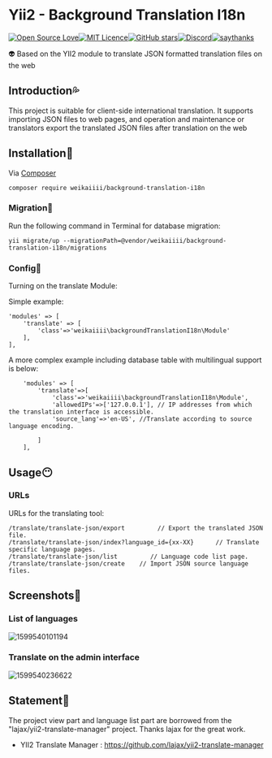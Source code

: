 # Yii2 - Background Translation I18n

[![Open Source Love](https://badges.frapsoft.com/os/v3/open-source.svg?v=103)](https://github.com/weikaiiii/background-translation-i18n)[![MIT Licence](https://badges.frapsoft.com/os/mit/mit.svg?v=103)](https://opensource.org/licenses/mit-license.php)[![GitHub stars](https://img.shields.io/github/stars/Naereen/StrapDown.js.svg?style=social&label=Star&maxAge=2592000)](https://GitHub.com/Naereen/StrapDown.js/stargazers/)[![Discord](https://img.shields.io/discord/591914197219016707.svg?label=&logo=discord&logoColor=ffffff&color=7389D8&labelColor=6A7EC2)](https://discord.gg/vpEv3HJ)[![saythanks](https://img.shields.io/badge/say-thanks-ff69b4.svg)](https://saythanks.io/to/kennethreitz)

:alien: Based on the YII2 module to translate JSON formatted translation files on the web

## Introduction:sweat_drops:

This project is suitable for client-side international translation. It supports importing JSON files to web pages, and operation and maintenance or translators export the translated JSON files after translation on the web

## Installation:green_heart:

Via [Composer](http://getcomposer.org/download/)

```
composer require weikaiiii/background-translation-i18n
```

### Migration:purple_heart:

Run the following command in Terminal for database migration:

```
yii migrate/up --migrationPath=@vendor/weikaiiii/background-translation-i18n/migrations
```

### Config:heartbeat:

Turning on the translate Module:

Simple example:

```
'modules' => [
    'translate' => [
        'class'=>'weikaiiii\backgroundTranslationI18n\Module'
    ],
],
```

A more complex example including database table with multilingual support is below:

```
    'modules' => [
        'translate'=>[
            'class'=>'weikaiiii\backgroundTranslationI18n\Module',
            'allowedIPs'=>['127.0.0.1'], // IP addresses from which the translation interface is accessible.
            'source_lang'=>'en-US', //Translate according to source language encoding.

        ]
    ],
```



## Usage:no_mouth:

### URLs

URLs for the translating tool:

```
/translate/translate-json/export         // Export the translated JSON file.
/translate/translate-json/index?language_id={xx-XX}      // Translate specific language pages.
/translate/translate-json/list         // Language code list page.
/translate/translate-json/create    // Import JSON source language files.
```



## Screenshots:chicken:

### List of languages

![1599540101194](https://s1.ax1x.com/2020/09/08/wMc1hD.md.png)

### Translate on the admin interface

![1599540236622](https://s1.ax1x.com/2020/09/08/wMcNnI.md.png)

## Statement:love_letter:

The project view part and language list part are borrowed from the "lajax/yii2-translate-manager" project. Thanks lajax for the great work.

- YII2 Translate Manager : https://github.com/lajax/yii2-translate-manager

